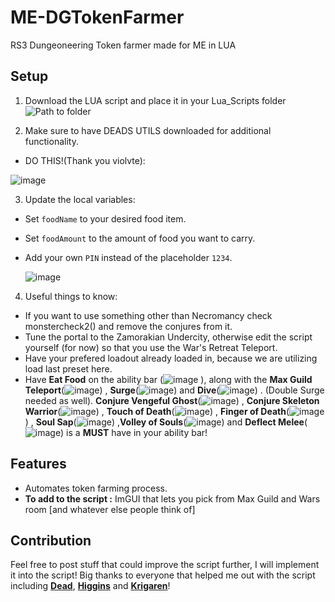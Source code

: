 # ME-DGTokenFarmer
RS3 Dungeoneering Token farmer made for ME in LUA

## Setup
1. Download the LUA script and place it in your Lua_Scripts folder   ![Path to folder](https://github.com/animoofps/ME-DGTokenFarmer/assets/144723877/cc4b571c-57e5-47d3-953f-49c52575d32d)

2. Make sure to have DEADS UTILS downloaded for additional functionality.

- DO THIS!(Thank you violvte):

![image](https://github.com/animoofps/ME-DGTokenFarmer/assets/144723877/a7414ddc-94c7-4466-952b-836b4d3223cc)
                                                        
                                                          
                                                      

 3. Update the local variables:
- Set `foodName` to your desired food item.
- Set `foodAmount` to the amount of food you want to carry.
- Add your own `PIN` instead of the placeholder `1234`.

  ![image](https://github.com/animoofps/ME-DGTokenFarmer/assets/144723877/8858eb61-bf80-4958-b61a-53ea10180c2d)



4. Useful things to know:
-  If you want to use something other than Necromancy check monstercheck2() and remove the conjures from it.
- Tune the portal to the Zamorakian Undercity, otherwise edit the script yourself (for now) so that you use the War's Retreat Teleport.
- Have your prefered loadout already loaded in, because we are utilizing load last preset here.
- Have **Eat Food** on the ability bar (![image](https://github.com/animoofps/ME-DGTokenFarmer/assets/144723877/7ffd0ab0-da20-45df-88fd-f69cdb5a791c)
), along with the **Max Guild Teleport**(![image](https://github.com/animoofps/ME-DGTokenFarmer/assets/144723877/b5659dee-6723-45b2-b241-db525d324071))
, **Surge**(![image](https://github.com/animoofps/ME-DGTokenFarmer/assets/144723877/6146dcaa-e0e3-4943-9589-68f1a77e4486))
 and **Dive**(![image](https://github.com/animoofps/ME-DGTokenFarmer/assets/144723877/279600a2-6c04-49cf-8f5b-1866df924a6b))
. (Double Surge needed as well). **Conjure Vengeful Ghost**(![image](https://github.com/animoofps/ME-DGTokenFarmer/assets/144723877/643f143b-de1b-4aa3-82ae-1f15cda3a30d))
, **Conjure Skeleton Warrior**(![image](https://github.com/animoofps/ME-DGTokenFarmer/assets/144723877/816f3022-4e9e-4eae-a195-b82d3194e925))
, **Touch of Death**(![image](https://github.com/animoofps/ME-DGTokenFarmer/assets/144723877/e959b4f7-50a4-441e-8417-b7b143697b2b))
, **Finger of Death**(![image](https://github.com/animoofps/ME-DGTokenFarmer/assets/144723877/f7e9d5f5-0a89-49e5-8d0e-0b8d021b3892))
, **Soul Sap**(![image](https://github.com/animoofps/ME-DGTokenFarmer/assets/144723877/3eb65d21-c82a-4945-8376-ffa0b2e8cca7))
,**Volley of Souls**(![image](https://github.com/animoofps/ME-DGTokenFarmer/assets/144723877/3e0162fe-7e95-4240-85c2-56d0a11361bf))
and **Deflect Melee**(![image](https://github.com/animoofps/ME-DGTokenFarmer/assets/144723877/18e26310-2482-46aa-a4bf-b1d77857d87c))
 is a **MUST** have in your ability bar!




## Features

- Automates token farming process.
- **To add to the script :** ImGUI that lets you pick from Max Guild and Wars room [and whatever else people think of]

## Contribution
Feel free to post stuff that could improve the script further, I will implement it into the script!
Big thanks to everyone that helped me out with the script including [**Dead**](https://me.deadcod.es/), [**Higgins**](https://github.com/higgins-dotcom) and [**Krigaren**](https://github.com/Krigarenex)!
